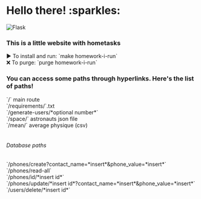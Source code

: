 <h1>Hello there! :sparkles:</h1>

![Flask](https://img.shields.io/badge/Flask%20%2B%20SQL-Checking-orange)

<h3>This is a little website with hometasks</h3>
▶️ To install and run: `make homework-i-run`<br />
❌ To purge: `purge homework-i-run`</li>

<h3>You can access some paths through hyperlinks.
Here's the list of paths!</h3>
`/` main route<br />
`/requirements/`.txt<br />
`/generate-users/*optional number*`<br />
`/space/` astronauts json file<br />
`/mean/` average physique (csv)<br />
<br />
<h6>Database paths</h6>
`/phones/create?contact_name=*insert*&phone_value=*insert*`<br />
`/phones/read-all`<br />
`/phones/id/*insert id*`<br />
`/phones/update/*insert id*?contact_name=*insert*&phone_value=*insert*`<br />
`/users/delete/*insert id*`


